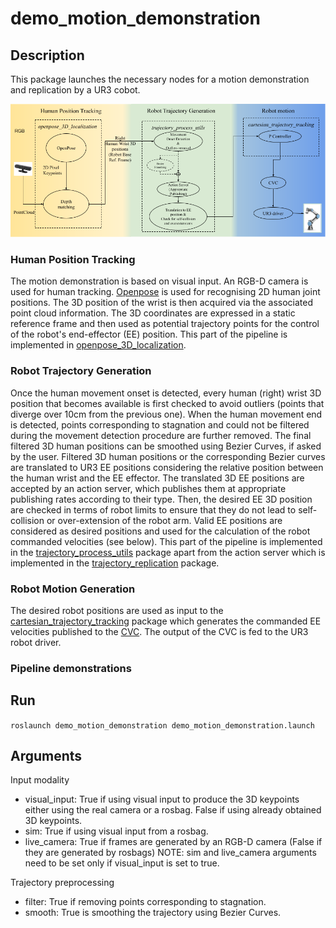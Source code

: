 # demo_motion_demonstration

## Description
This package launches the necessary nodes for a motion demonstration and replication by a UR3 cobot.

<img src="https://github.com/Roboskel-Manipulation/demo_motion_demonstration/blob/main/pipeline-git.png" />

### Human Position Tracking
The motion demonstration is based on visual input. An RGB-D camera is used for human tracking. [Openpose](https://github.com/CMU-Perceptual-Computing-Lab/openpose) is used for recognising 2D human joint positions. The 3D position of the wrist is then acquired via the associated point cloud information. The 3D  coordinates are expressed in a static reference frame and then used as potential trajectory points for the control of the robot's end-effector (EE) position. This part of the pipeline is implemented in [openpose_3D_localization](https://github.com/Roboskel-Manipulation/openpose_3D_localization).

### Robot Trajectory Generation
Once the human movement onset is detected, every human (right) wrist 3D position that becomes available is first checked to avoid outliers (points that diverge over 10cm from the previous one). When the human movement end is detected, points corresponding to stagnation and could not be filtered during the movement detection procedure are further removed. The final filtered 3D human positions can be smoothed using Bezier Curves, if asked by the user. Filtered 3D human positions or the corresponding Bezier curves are translated to UR3 EE positions considering the relative position between the human wrist and the EE effector. The translated 3D EE positions are accepted by an action server, which publishes them at appropriate publishing rates according to their type. Then, the desired EE 3D position are checked in terms of robot limits to ensure that they do not lead to self-collision or over-extension of the robot arm. Valid EE positions are considered as desired positions and used for the calculation of the robot commanded velocities (see below).  This part of the pipeline is implemented in the [trajectory_process_utils](https://github.com/Roboskel-Manipulation/trajectory_process_utils) package apart from the action server which is implemented in the [trajectory_replication](https://github.com/Roboskel-Manipulation/trajectory_replication) package.
 
### Robot Motion Generation
 
The desired robot positions are used as input to the [cartesian_trajectory_tracking](https://github.com/Roboskel-Manipulation/cartesian_trajectory_tracking) package which generates the commanded EE velocities published to the [CVC](https://github.com/Roboskel-Manipulation/manos/tree/updated_driver/manos_cartesian_control). The output of the CVC is fed to the UR3 robot driver.

### Pipeline demonstrations 

## Run
`roslaunch demo_motion_demonstration demo_motion_demonstration.launch`

## Arguments
Input modality
* visual_input: True if using visual input to produce the 3D keypoints either using the real camera or a rosbag. False if using already obtained 3D keypoints.
* sim: True if using visual input from a rosbag.
* live_camera: True if frames are generated by an RGB-D camera (False if they are generated by rosbags)
NOTE: sim and live_camera arguments need to be set only if visual_input is set to true.

Trajectory preprocessing
* filter: True if removing points corresponding to stagnation.
* smooth: True is smoothing the trajectory using Bezier Curves.



